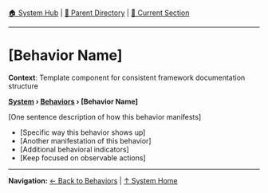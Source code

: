 [🏠 System Hub](../INDEX.md) | [📁 Parent Directory](./) | [📖 Current Section](#)

---

# [Behavior Name]

**Context**: Template component for consistent framework documentation structure


**[System](../INDEX.md) › [Behaviors](../BEHAVIORS.md) › [Behavior Name]**

[One sentence description of how this behavior manifests]

- [Specific way this behavior shows up]
- [Another manifestation of this behavior]
- [Additional behavioral indicators]
- [Keep focused on observable actions]

---
**Navigation:** [← Back to Behaviors](../BEHAVIORS.md) | [↑ System Home](../INDEX.md)

